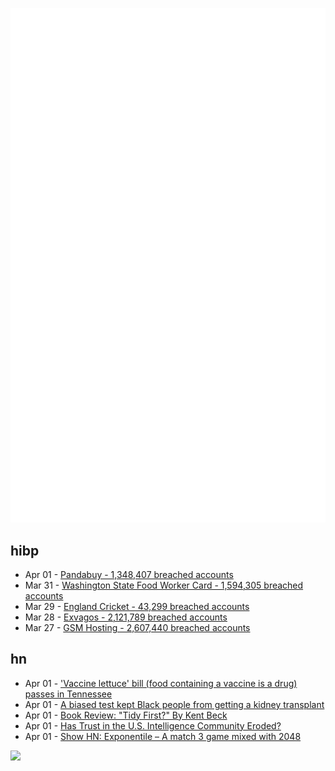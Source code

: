 ![Metrics](https://raw.githubusercontent.com/phixion/phixion/master/metrics.svg)

## hibp

<!--
for https://github.com/phixion/phixion/blob/main/.github/workflows/feeds.yml
-->
<!--START_SECTION:haveibeenpwnd-->
- Apr 01 - [Pandabuy - 1,348,407 breached accounts](https://haveibeenpwned.com/PwnedWebsites#Pandabuy)
- Mar 31 - [Washington State Food Worker Card - 1,594,305 breached accounts](https://haveibeenpwned.com/PwnedWebsites#WashingtonStateFoodWorkerCard)
- Mar 29 - [England Cricket - 43,299 breached accounts](https://haveibeenpwned.com/PwnedWebsites#ECB)
- Mar 28 - [Exvagos - 2,121,789 breached accounts](https://haveibeenpwned.com/PwnedWebsites#Exvagos)
- Mar 27 - [GSM Hosting - 2,607,440 breached accounts](https://haveibeenpwned.com/PwnedWebsites#GSMHosting)
<!--END_SECTION:haveibeenpwnd-->

## hn

<!--
for https://github.com/phixion/phixion/blob/main/.github/workflows/feeds.yml
-->
<!--START_SECTION:hn-->
- Apr 01 - ['Vaccine lettuce' bill (food containing a vaccine is a drug) passes in Tennessee](https://www.wsmv.com/2024/03/29/vaccine-lettuce-bill-aiming-classify-food-containing-vaccine-drug-passes-tennessee/)
- Apr 01 - [A biased test kept Black people from getting a kidney transplant](https://apnews.com/article/kidney-transplant-race-black-inequity-bias-d4fabf2f3a47aab2fe8e18b2a5432135)
- Apr 01 - [Book Review: "Tidy First?" By Kent Beck](https://www.pathsensitive.com/2024/04/book-review-tidy-first.html)
- Apr 01 - [Has Trust in the U.S. Intelligence Community Eroded?](https://www.rand.org/pubs/research_reports/RRA864-1.html)
- Apr 01 - [Show HN: Exponentile – A match 3 game mixed with 2048](https://www.bellika.dk/exponentile)
<!--END_SECTION:hn-->

<!--
for https://yhype.me
-->
![](https://hit.yhype.me/github/profile?user_id=13013670)
